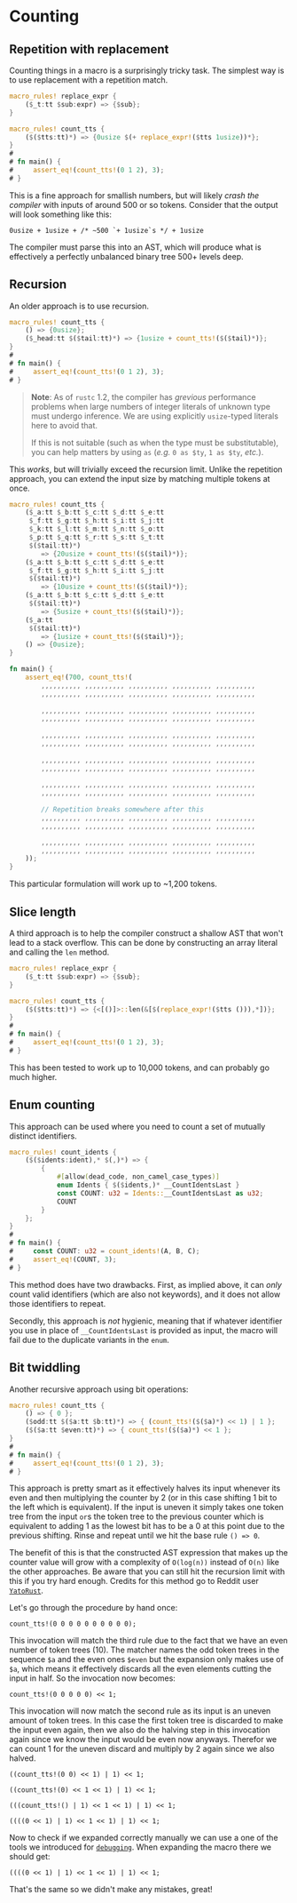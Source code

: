 # Counting

## Repetition with replacement

Counting things in a macro is a surprisingly tricky task. The simplest way is to use replacement
with a repetition match.

```rust
macro_rules! replace_expr {
    ($_t:tt $sub:expr) => {$sub};
}

macro_rules! count_tts {
    ($($tts:tt)*) => {0usize $(+ replace_expr!($tts 1usize))*};
}
# 
# fn main() {
#     assert_eq!(count_tts!(0 1 2), 3);
# }
```

This is a fine approach for smallish numbers, but will likely *crash the compiler* with inputs of
around 500 or so tokens. Consider that the output will look something like this:

```rust,ignore
0usize + 1usize + /* ~500 `+ 1usize`s */ + 1usize
```

The compiler must parse this into an AST, which will produce what is effectively a perfectly
unbalanced binary tree 500+ levels deep.

## Recursion

An older approach is to use recursion.

```rust
macro_rules! count_tts {
    () => {0usize};
    ($_head:tt $($tail:tt)*) => {1usize + count_tts!($($tail)*)};
}
# 
# fn main() {
#     assert_eq!(count_tts!(0 1 2), 3);
# }
```

> **Note**: As of `rustc` 1.2, the compiler has *grevious* performance problems when large numbers
    of integer literals of unknown type must undergo inference. We are using explicitly
    `usize`-typed literals here to avoid that.
>
> If this is not suitable (such as when the type must be substitutable), you can help matters by
    using `as` (*e.g.* `0 as $ty`, `1 as $ty`, *etc.*).

This *works*, but will trivially exceed the recursion limit. Unlike the repetition approach, you can
extend the input size by matching multiple tokens at once.

```rust
macro_rules! count_tts {
    ($_a:tt $_b:tt $_c:tt $_d:tt $_e:tt
     $_f:tt $_g:tt $_h:tt $_i:tt $_j:tt
     $_k:tt $_l:tt $_m:tt $_n:tt $_o:tt
     $_p:tt $_q:tt $_r:tt $_s:tt $_t:tt
     $($tail:tt)*)
        => {20usize + count_tts!($($tail)*)};
    ($_a:tt $_b:tt $_c:tt $_d:tt $_e:tt
     $_f:tt $_g:tt $_h:tt $_i:tt $_j:tt
     $($tail:tt)*)
        => {10usize + count_tts!($($tail)*)};
    ($_a:tt $_b:tt $_c:tt $_d:tt $_e:tt
     $($tail:tt)*)
        => {5usize + count_tts!($($tail)*)};
    ($_a:tt
     $($tail:tt)*)
        => {1usize + count_tts!($($tail)*)};
    () => {0usize};
}

fn main() {
    assert_eq!(700, count_tts!(
        ,,,,,,,,,, ,,,,,,,,,, ,,,,,,,,,, ,,,,,,,,,, ,,,,,,,,,,
        ,,,,,,,,,, ,,,,,,,,,, ,,,,,,,,,, ,,,,,,,,,, ,,,,,,,,,,
        
        ,,,,,,,,,, ,,,,,,,,,, ,,,,,,,,,, ,,,,,,,,,, ,,,,,,,,,,
        ,,,,,,,,,, ,,,,,,,,,, ,,,,,,,,,, ,,,,,,,,,, ,,,,,,,,,,
        
        ,,,,,,,,,, ,,,,,,,,,, ,,,,,,,,,, ,,,,,,,,,, ,,,,,,,,,,
        ,,,,,,,,,, ,,,,,,,,,, ,,,,,,,,,, ,,,,,,,,,, ,,,,,,,,,,
        
        ,,,,,,,,,, ,,,,,,,,,, ,,,,,,,,,, ,,,,,,,,,, ,,,,,,,,,,
        ,,,,,,,,,, ,,,,,,,,,, ,,,,,,,,,, ,,,,,,,,,, ,,,,,,,,,,
        
        ,,,,,,,,,, ,,,,,,,,,, ,,,,,,,,,, ,,,,,,,,,, ,,,,,,,,,,
        ,,,,,,,,,, ,,,,,,,,,, ,,,,,,,,,, ,,,,,,,,,, ,,,,,,,,,,
        
        // Repetition breaks somewhere after this
        ,,,,,,,,,, ,,,,,,,,,, ,,,,,,,,,, ,,,,,,,,,, ,,,,,,,,,,
        ,,,,,,,,,, ,,,,,,,,,, ,,,,,,,,,, ,,,,,,,,,, ,,,,,,,,,,

        ,,,,,,,,,, ,,,,,,,,,, ,,,,,,,,,, ,,,,,,,,,, ,,,,,,,,,,
        ,,,,,,,,,, ,,,,,,,,,, ,,,,,,,,,, ,,,,,,,,,, ,,,,,,,,,,
    ));
}
```

This particular formulation will work up to ~1,200 tokens.

## Slice length

A third approach is to help the compiler construct a shallow AST that won't lead to a stack overflow.
This can be done by constructing an array literal and calling the `len` method.

```rust
macro_rules! replace_expr {
    ($_t:tt $sub:expr) => {$sub};
}

macro_rules! count_tts {
    ($($tts:tt)*) => {<[()]>::len(&[$(replace_expr!($tts ())),*])};
}
# 
# fn main() {
#     assert_eq!(count_tts!(0 1 2), 3);
# }
```

This has been tested to work up to 10,000 tokens, and can probably go much higher.

## Enum counting

This approach can be used where you need to count a set of mutually distinct identifiers.

```rust
macro_rules! count_idents {
    ($($idents:ident),* $(,)*) => {
        {
            #[allow(dead_code, non_camel_case_types)]
            enum Idents { $($idents,)* __CountIdentsLast }
            const COUNT: u32 = Idents::__CountIdentsLast as u32;
            COUNT
        }
    };
}
# 
# fn main() {
#     const COUNT: u32 = count_idents!(A, B, C);
#     assert_eq!(COUNT, 3);
# }
```

This method does have two drawbacks. First, as implied above, it can *only* count valid identifiers
(which are also not keywords), and it does not allow those identifiers to repeat.

Secondly, this approach is *not* hygienic, meaning that if whatever identifier you use in place of
`__CountIdentsLast` is provided as input, the macro will fail due to the duplicate variants in the
`enum`.

## Bit twiddling

Another recursive approach using bit operations: 

```rust
macro_rules! count_tts {
    () => { 0 };
    ($odd:tt $($a:tt $b:tt)*) => { (count_tts!($($a)*) << 1) | 1 };
    ($($a:tt $even:tt)*) => { count_tts!($($a)*) << 1 };
}
# 
# fn main() {
#     assert_eq!(count_tts!(0 1 2), 3);
# }
```

This approach is pretty smart as it effectively halves its input whenever its even and then
multiplying the counter by 2 (or in this case shifting 1 bit to the left which is equivalent). If
the input is uneven it simply takes one token tree from the input `or`s the token tree to the
previous counter which is equivalent to adding 1 as the lowest bit has to be a 0 at this point due
to the previous shifting. Rinse and repeat until we hit the base rule `() => 0`.

The benefit of this is that the constructed AST expression that makes up the counter value will grow
with a complexity of `O(log(n))` instead of `O(n)` like the other approaches. Be aware that you can
still hit the recursion limit with this if you try hard enough. Credits for this method go to Reddit
user [`YatoRust`](https://www.reddit.com/r/rust/comments/d3yag8/the_little_book_of_rust_macros/).


Let's go through the procedure by hand once:

```rust,ignore
count_tts!(0 0 0 0 0 0 0 0 0 0);
```
This invocation will match the third rule due to the fact that we have an even number of token trees
(10). The matcher names the odd token trees in the sequence `$a` and the even ones `$even` but the
expansion only makes use of `$a`, which means it effectively discards all the even elements cutting
the input in half. So the invocation now becomes:
```rust,ignore
count_tts!(0 0 0 0 0) << 1;
```
This invocation will now match the second rule as its input is an uneven amount of token trees. In
this case the first token tree is discarded to make the input even again, then we also do the
halving step in this invocation again since we know the input would be even now anyways. Therefor we
can count 1 for the uneven discard and multiply by 2 again since we also halved.
```rust,ignore
((count_tts!(0 0) << 1) | 1) << 1;
```
```rust,ignore
((count_tts!(0) << 1 << 1) | 1) << 1;
```
```rust,ignore
(((count_tts!() | 1) << 1 << 1) | 1) << 1;
```
```rust,ignore
((((0 << 1) | 1) << 1 << 1) | 1) << 1;
```

Now to check if we expanded correctly manually we can use a one of the tools we introduced for
[`debugging`](./macros/minutiae/debugging.html). When expanding the macro there we should get:
```rust,ignore
((((0 << 1) | 1) << 1 << 1) | 1) << 1;
```

That's the same so we didn't make any mistakes, great!